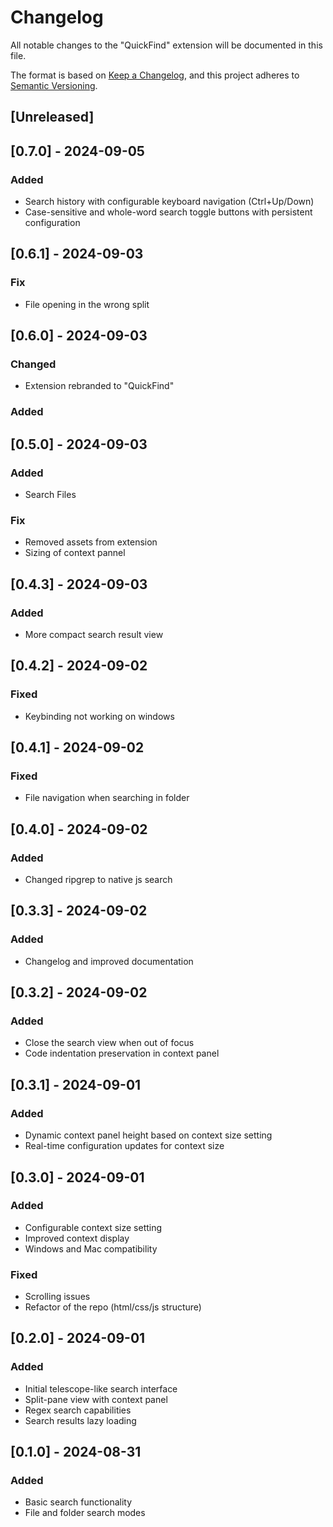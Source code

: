 # Changelog

All notable changes to the "QuickFind" extension will be documented in this file.

The format is based on [Keep a Changelog](https://keepachangelog.com/en/1.0.0/),
and this project adheres to [Semantic Versioning](https://semver.org/spec/v2.0.0.html).

## [Unreleased]

## [0.7.0] - 2024-09-05

### Added
- Search history with configurable keyboard navigation (Ctrl+Up/Down)
- Case-sensitive and whole-word search toggle buttons with persistent configuration

## [0.6.1] - 2024-09-03

### Fix
- File opening in the wrong split

## [0.6.0] - 2024-09-03

### Changed
- Extension rebranded to "QuickFind"

### Added

## [0.5.0] - 2024-09-03

### Added
- Search Files

### Fix
- Removed assets from extension
- Sizing of context pannel

## [0.4.3] - 2024-09-03

### Added
- More compact search result view

## [0.4.2] - 2024-09-02

### Fixed
- Keybinding not working on windows

## [0.4.1] - 2024-09-02

### Fixed
- File navigation when searching in folder

## [0.4.0] - 2024-09-02

### Added
- Changed ripgrep to native js search

## [0.3.3] - 2024-09-02

### Added
- Changelog and improved documentation

## [0.3.2] - 2024-09-02

### Added
- Close the search view when out of focus
- Code indentation preservation in context panel

## [0.3.1] - 2024-09-01

### Added
- Dynamic context panel height based on context size setting
- Real-time configuration updates for context size

## [0.3.0] - 2024-09-01

### Added
- Configurable context size setting
- Improved context display
- Windows and Mac compatibility

### Fixed
- Scrolling issues
- Refactor of the repo (html/css/js structure)

## [0.2.0] - 2024-09-01

### Added
- Initial telescope-like search interface
- Split-pane view with context panel
- Regex search capabilities
- Search results lazy loading

## [0.1.0] - 2024-08-31

### Added
- Basic search functionality
- File and folder search modes
